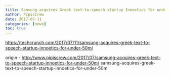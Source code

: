 ```yaml
---
title: Samsung acquires Greek text-to-speech startup Innoetics for under $50M
author: PipisCrew
date: 2017-07-11
categories: [news]
toc: true
---
```


https://techcrunch.com/2017/07/11/samsung-acquires-greek-text-to-speech-startup-innoetics-for-under-50m/

origin - http://www.pipiscrew.com/2017/07/samsung-acquires-greek-text-to-speech-startup-innoetics-for-under-50m/ samsung-acquires-greek-text-to-speech-startup-innoetics-for-under-50m